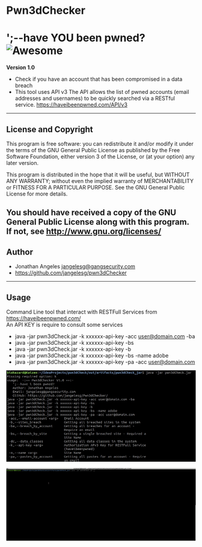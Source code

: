 #  Pwn3dChecker
# ';--have YOU been pwned? ![Awesome](https://cdn.rawgit.com/sindresorhus/awesome/d7305f38d29fed78fa85652e3a63e154dd8e8829/media/badge.svg)

**Version 1.0**

- Check if you have an account that has been compromised in a data breach
- This tool uses API v3 The API allows the list of pwned accounts (email addresses and usernames) to be quickly searched via a RESTful service.
  https://haveibeenpwned.com/API/v3


 ---
 ## License and Copyright 
 This program is free software: you can redistribute it and/or modify
it under the terms of the GNU General Public License as published by
the Free Software Foundation, either version 3 of the License, or
(at your option) any later version.

This program is distributed in the hope that it will be useful,
but WITHOUT ANY WARRANTY; without even the implied warranty of
MERCHANTABILITY or FITNESS FOR A PARTICULAR PURPOSE.  See the
GNU General Public License for more details.

You should have received a copy of the GNU General Public License
along with this program.  If not, see <http://www.gnu.org/licenses/>
---
## Author 
- Jonathan Angeles <jangelesg@gangsecurity.com>
- https://github.com/jangelesg/pwn3dChecker
---
## Usage 
  Command Line tool that interact with RESTFull Services from https://haveibeenpwned.com/  
  An API KEY is require to consult some services 
  
- java -jar pwn3dCheck.jar -k xxxxxx-api-key -acc user@domain.com -ba
- java -jar pwn3dCheck.jar -k xxxxxx-api-key -bs
- java -jar pwn3dCheck.jar -k xxxxxx-api-key -b
- java -jar pwn3dCheck.jar -k xxxxxx-api-key -bs -name adobe
- java -jar pwn3dCheck.jar -k xxxxxx-api-key -pa -acc user@domain.com

![](https://github.com/jangelesg/pwn3dChecker/blob/master/info/pwn3dcheck2.jpg)

![](https://github.com/jangelesg/pwn3dChecker/blob/master/info/pwn3dcheck.gif)


